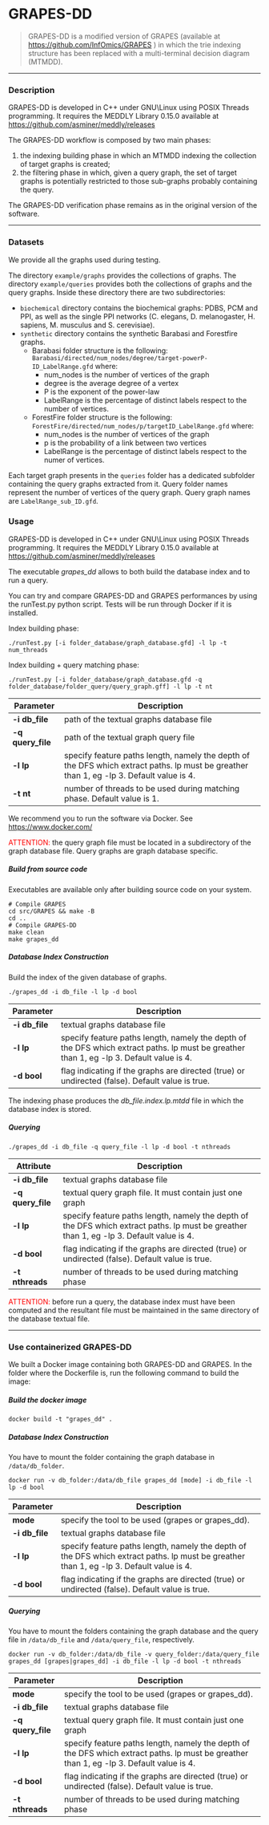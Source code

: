 # GRAPES-DD
> GRAPES-DD is a modified version of GRAPES (available at https://github.com/InfOmics/GRAPES ) in which the trie indexing structure has been replaced with a multi-terminal decision diagram (MTMDD). 

<hr/>

### Description 

GRAPES-DD is developed in C++ under GNU\Linux using POSIX Threads programming.
It requires the MEDDLY Library 0.15.0 available at https://github.com/asminer/meddly/releases

The GRAPES-DD workflow is composed by two main phases:
1. the indexing building phase in which an MTMDD indexing the collection of target graphs is created;
2. the filtering phase in which, given a query graph, the set of target graphs is potentially restricted to those sub-graphs probably containing the query.

The GRAPES-DD verification phase remains as in the original version of the software.

<hr/>

### Datasets

We provide all the graphs used during testing.

The directory ```example/graphs``` provides the collections of graphs. 
The directory ```example/queries``` provides both the collections of graphs and the query graphs.
Inside these directory there are two subdirectories: 
* ```biochemical``` directory contains the biochemical graphs: PDBS, PCM and PPI, as well as the single PPI networks (C. elegans, D. melanogaster, H. sapiens, M. musculus and S. cerevisiae).  
* ```synthetic``` directory contains the synthetic Barabasi and Forestfire graphs. 
    * Barabasi folder structure is the following: ```Barabasi/directed/num_nodes/degree/target-powerP-ID_LabelRange.gfd``` where:
        * num_nodes is the number of vertices of the graph
        * degree is the average degree of a vertex 
        * P is the exponent of the power-law 
        * LabelRange is the percentage of distinct labels respect to the number of vertices. 
    * ForestFire folder structure is the following: ```ForestFire/directed/num_nodes/p/targetID_LabelRange.gfd``` where:
        * num_nodes is the number of vertices of the graph
        * p is the probability of a link between two vertices
        * LabelRange is the percentage of distinct labels respect to the numer of vertices. 

Each target graph presents in the ```queries``` folder has a dedicated subfolder containing the query graphs extracted from it. Query folder names represent the number of vertices of the query graph. Query graph names are ```LabelRange_sub_ID.gfd```. 

### Usage

GRAPES-DD is developed in C++ under GNU\Linux using POSIX Threads programming.
It requires the MEDDLY Library 0.15.0 available at https://github.com/asminer/meddly/releases

The executable *grapes_dd* allows to both build the database index and to run a query. 

You can try and compare GRAPES-DD and GRAPES performances by using the runTest.py python script. 
Tests will be run through Docker if it is installed.

Index building phase: 

```./runTest.py [-i folder_database/graph_database.gfd] -l lp -t num_threads```

Index building + query matching phase:

```./runTest.py [-i folder_database/graph_database.gfd -q folder_database/folder_query/query_graph.gff] -l lp -t nt```


| Parameter | Description |
|-----------------------|-------------|
|**-i db_file**| path of the textual graphs database file|
|**-q query_file**|path of the textual graph query file |
|**-l lp**     | specify feature paths length, namely the depth of the DFS which extract paths. lp must be greather than 1, eg -lp 3. Default value is 4.
|**-t nt**   | number of threads to be used during matching phase. Default value is 1. 

We recommend you to run the software via Docker. See https://www.docker.com/

<span style="color:red">ATTENTION:</span> the query graph file must be located in a subdirectory of the graph database file. Query graphs are graph database specific. 

##### Build from source code 

Executables are available only after building source code on your system.

```
# Compile GRAPES 
cd src/GRAPES && make -B 
cd ..
# Compile GRAPES-DD
make clean
make grapes_dd
```

##### Database Index Construction

Build the index of the given database of graphs.
```
./grapes_dd -i db_file -l lp -d bool 
```

| Parameter | Description |
|-----------------------|-------------|
|**-i db_file**| textual graphs database file|
|**-l lp**     | specify feature paths length, namely the depth of the DFS which extract paths. lp must be greather than 1, eg -lp 3. Default value is 4.
|**-d bool**   | flag indicating if the graphs are directed (true) or undirected (false). Default value is true.

The indexing phase  produces the *db_file.index.lp.mtdd* file in which the database index is stored.

##### Querying
```
./grapes_dd -i db_file -q query_file -l lp -d bool -t nthreads
```

| Attribute | Description |
|-----------------------|-------------|
|**-i db_file**    | textual graphs database file
|**-q query_file** | textual query graph file. It must contain just one graph 
|**-l lp**         | specify feature paths length, namely the depth of the DFS which extract paths. lp must be greather than 1, eg -lp 3. Default value is 4. 
|**-d bool**       | flag indicating if the graphs are directed (true) or undirected (false). Default value is true. 
|**-t nthreads**   | number of threads to be used during matching phase 

<span style="color:red">ATTENTION:</span> before run a query, the database index must have been computed and the resultant file must be maintained in the same directory of the database textual file.


<hr/>

### Use containerized GRAPES-DD 

We built a Docker image containing both GRAPES-DD and GRAPES. 
In the folder where the Dockerfile is, run the following command to build the image:

##### Build the docker image

```docker build -t "grapes_dd" .```

##### Database Index Construction 

You have to mount the folder containing the graph database in ```/data/db_folder```.

```docker run -v db_folder:/data/db_file grapes_dd [mode] -i db_file -l lp -d bool```


| Parameter | Description |
|-----------------------|-------------|
|**mode**      | specify the tool to be used (grapes or grapes_dd). 
|**-i db_file**| textual graphs database file|
|**-l lp**     | specify feature paths length, namely the depth of the DFS which extract paths. lp must be greather than 1, eg -lp 3. Default value is 4.
|**-d bool**   | flag indicating if the graphs are directed (true) or undirected (false). Default value is true.


##### Querying

You have to mount the folders containing the graph database and the query file in ```/data/db_file``` and ```/data/query_file```, respectively. 

```docker run -v db_folder:/data/db_file -v query_folder:/data/query_file grapes_dd [grapes|grapes_dd] -i db_file -l lp -d bool -t nthreads```


| Parameter | Description |
|-----------------------|-------------|
|**mode**          | specify the tool to be used (grapes or grapes_dd). 
|**-i db_file**    | textual graphs database file|
|**-q query_file** | textual query graph file. It must contain just one graph 
|**-l lp**         | specify feature paths length, namely the depth of the DFS which extract paths. lp must be greather than 1, eg -lp 3. Default value is 4.
|**-d bool**       | flag indicating if the graphs are directed (true) or undirected (false). Default value is true.
|**-t nthreads**   | number of threads to be used during matching phase 





